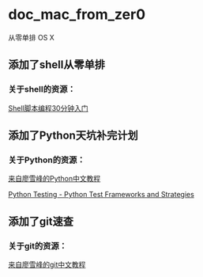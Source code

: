 doc_mac_from_zer0
=================

从零单排 OS X

## 添加了shell从零单排

### 关于shell的资源：

[Shell脚本编程30分钟入门](https://github.com/qinjx/30min_guides/blob/master/shell.md)

## 添加了Python天坑补完计划

### 关于Python的资源：

[来自廖雪峰的Python中文教程](http://www.liaoxuefeng.com/wiki/001374738125095c955c1e6d8bb493182103fac9270762a000)

[Python Testing - Python Test Frameworks and Strategies](http://pythontesting.net/start-here/)

## 添加了git速查

### 关于git的资源：

[来自廖雪峰的git中文教程](http://www.liaoxuefeng.com/wiki/0013739516305929606dd18361248578c67b8067c8c017b000)

